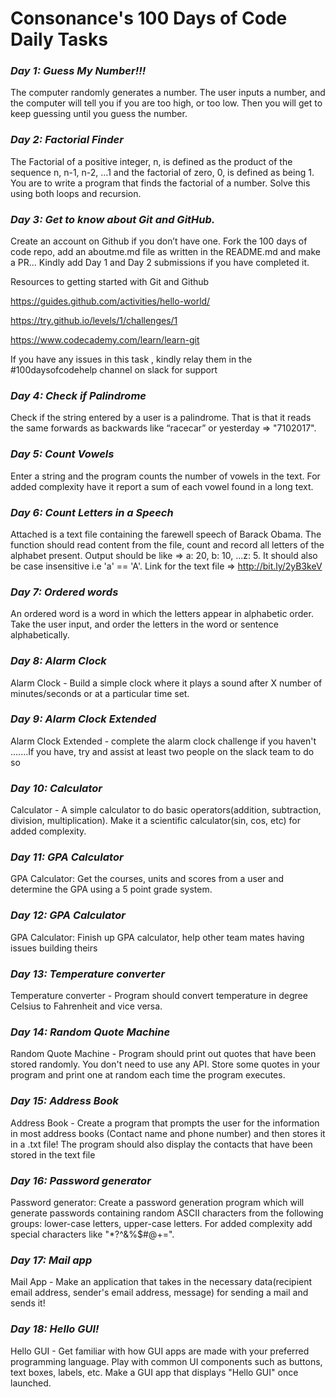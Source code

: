 # Consonance's 100 Days of Code Daily Tasks

### *Day 1: Guess My Number!!!* 

The computer randomly generates a number. The user inputs a number, and the computer will tell you if you are too high, or too low. Then you will get to keep guessing until you guess the number.


### *Day 2: Factorial Finder*

The Factorial of a positive integer, n, is defined as the product of the sequence n, n-1, n-2, ...1 and the factorial of zero, 0, is defined as being 1. You are to write a program that finds the factorial of a number. Solve this  using both loops and recursion.

### *Day 3: Get to know about Git and GitHub.*
Create an account on Github if you don’t have one.
Fork the 100 days of code repo, add an aboutme.md file as written in the README.md and make a PR...
Kindly add Day 1 and Day 2 submissions if you have completed it.

Resources to getting started with Git and Github

https://guides.github.com/activities/hello-world/

https://try.github.io/levels/1/challenges/1

https://www.codecademy.com/learn/learn-git

If you have any issues in this task , kindly relay them in the #100daysofcodehelp channel on slack for support


### *Day 4: Check if Palindrome*

Check if the string entered by a user is a palindrome. That is that it reads the same forwards as backwards like “racecar” or yesterday => "7102017".

### *Day 5: Count Vowels*

Enter a string and the program counts the number of vowels in the text. For added complexity have it report a sum of each vowel found in a long text.

### *Day 6: Count Letters in a Speech*

Attached is a text file containing the farewell speech of Barack Obama. The function should read content from the file, count and record all letters of the alphabet present. Output should be like => a: 20, b: 10, ...z: 5. It should also be case insensitive i.e 'a' == 'A'.
Link for the text file => http://bit.ly/2yB3keV

### *Day 7: Ordered words*

An ordered word is a word in which the letters appear in
alphabetic order. Take the user input, and order the letters in the word or
sentence alphabetically.

### *Day 8: Alarm Clock*

Alarm Clock - Build a simple clock where it plays a sound after X number of minutes/seconds or at a particular time set.

### *Day 9: Alarm Clock Extended*

Alarm Clock Extended - complete the alarm clock challenge if you haven't .......If you have, try and assist at least two people on the slack team to do so

### *Day 10: Calculator*

Calculator - A simple calculator to do basic operators(addition, subtraction, division, multiplication). Make it a scientific calculator(sin, cos, etc) for added complexity.

### *Day 11: GPA Calculator*

GPA Calculator: Get the courses, units and scores from a user and determine the GPA
using a 5 point grade system.

### *Day 12: GPA Calculator*

GPA Calculator: Finish up GPA calculator, help other team mates having issues building theirs

### *Day 13: Temperature converter*

Temperature converter - Program should convert temperature in degree Celsius to Fahrenheit and vice versa.

### *Day 14: Random Quote Machine*

Random Quote Machine - Program should print out quotes that have been stored randomly. You don't need to use any API. Store some quotes in your program and print one at random each time the program executes.

### *Day 15: Address Book*

Address Book - Create a program that prompts the user for the information in most address books (Contact name and phone number) and then stores it in a .txt file! The program should also display the contacts that have been stored in the text file

### *Day 16: Password generator*

Password generator: Create a password generation program which will generate passwords
containing random ASCII characters from the following groups: lower-case letters, upper-case
letters. For added complexity add special characters like "*?^&%$#@+=".

### *Day 17: Mail app*

Mail App - Make an application that takes in the necessary data(recipient email address, sender's email address, message) for sending a mail and sends it!

### *Day 18: Hello GUI!*

Hello GUI - Get familiar with how GUI apps are made with your preferred programming language. Play with common UI components such as buttons, text boxes, labels, etc. Make a GUI app that displays "Hello GUI" once launched.
